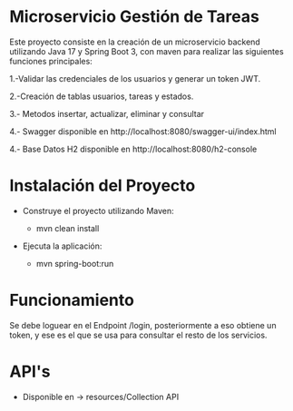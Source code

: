 # Microservicio Gestión de Tareas


Este proyecto consiste en la creación de un microservicio backend utilizando Java 17 y Spring Boot 3, con maven para realizar las siguientes funciones principales:

1.-Validar las credenciales de los usuarios y generar un token JWT.

2.-Creación de tablas usuarios, tareas y estados.

3.- Metodos insertar, actualizar, eliminar y consultar

4.- Swagger disponible en http://localhost:8080/swagger-ui/index.html

4.- Base Datos H2 disponible en http://localhost:8080/h2-console


# Instalación del Proyecto

* Construye el proyecto utilizando Maven:
    * mvn clean install

* Ejecuta la aplicación:
    * mvn spring-boot:run

# Funcionamiento
  
  Se debe loguear en el Endpoint /login, posteriormente a eso obtiene un token, y ese es el que se usa para 
  consultar el resto de los servicios.

# API's 
  * Disponible en -> resources/Collection API






